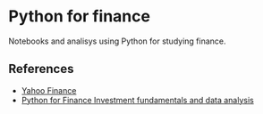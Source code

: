 # Python for finance

Notebooks and analisys using Python for studying finance.

## References

- [Yahoo Finance](https://finance.yahoo.com/)
- [Python for Finance Investment fundamentals and data analysis](https://www.udemy.com/python-for-finance-investment-fundamentals-data-analytics/)

